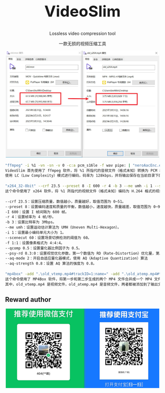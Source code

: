 

<h1 align="center" style="font-size:50px;font-weight:bold">VideoSlim</h1>
<p align="center">Lossless video compression tool</p>
<p align="center">一款无损的视频压缩工具</p>


<center>
  <img src="./img/readme.jpg" width="500px" >
</center>


```bash
"ffmpeg" -i %1 -vn -sn -v 0 -c:a pcm_s16le -f wav pipe: | "neroAacEnc.exe" -ignorelength -lc -br 128000 -if - -of ".\old_atemp.mp4"
VideoSlim 首先使用了 ffmpeg 软件，将 %1 所指代的音频文件（格式未知）转换为 PCM 格式的 WAV 音频，并且将音频流通过管道（pipe）传送给 neroAacEnc 软件，
使用 LC（Low Complexity）模式进行编码，码率为 128kbps，并将输出保存在当前目录下的名为 old_atemp.mp4 的 MP4 文件中。

"x264_32-8bit" --crf 23.5 --preset 8 -I 600 -r 4 -b 3 --me umh -i 1 --scenecut 60 -f 1:1 --qcomp 0.5 --psy-rd 0.3:0 --aq-mode 2 --aq-strength 0.8 -o ".\old_vtemp.mp4" %1
这个命令使用了 x264 软件，将 %1 所指代的视频文件（格式未知）编码为 H.264 格式的视频，并且将输出保存在当前目录下的名为 old_vtemp.mp4 的 MP4 文件中。具体的编码参数如下：

--crf 23.5：设置压缩质量，数值越小，质量越好，取值范围为 0~51。
--preset 8：设置编码速度和质量的平衡，数值越小，速度越快，质量越差，取值范围为 0~9。
-I 600：设置 I 帧间隔为 600 帧。
-r 4：设置帧率为 4 帧/秒。
-b 3：设置比特率为 3Mbps。
--me umh：设置运动估计算法为 UMH（Uneven Multi-Hexagon）。
-i 1：设置最小编码单元大小为 1。
--scenecut 60：设置场景切换检测的阈值为 60。
-f 1:1：设置像素格式为 4:4:4。
--qcomp 0.5：设置量化器比例因子为 0.5。
--psy-rd 0.3:0：设置视觉优化参数，第一个数值为 RD（Rate-Distortion）优化量，第二个数值为不使用 PSY（Perceptual Subband Filtering）优化。
--aq-mode 2：开启自适应量化器模式，使用 AQ（Adaptive Quantization）算法
--aq-strength 0.8：设置 AQ 算法的强度为 0.8。

"mp4box" -add ".\old_vtemp.mp4#trackID=1:name=" -add ".\old_atemp.mp4#trackID=1:name=" -new %2
这个命令使用了 MP4Box 软件，将第一步和第二步生成的两个 MP4 文件合并成一个 MP4 文件，并且将输出保存为 %2 所指代的文件名。
其中，old_vtemp.mp4 是视频文件，old_atemp.mp4 是音频文件，两者都被添加到了输出文件中，每个媒体流都被赋予了唯一的 trackID 和名称。
```




## Reward author

<center>
 <img src="./img/give.jpg" width="500px"></img>
</center>




